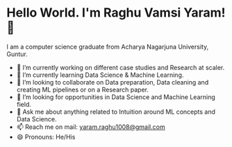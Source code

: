 # Hello World. I'm Raghu Vamsi Yaram! 👋 

I am a computer science graduate from Acharya Nagarjuna University, Guntur.

- 🔭 I’m currently working on different case studies and Research at scaler.
- 🌱 I’m currently learning Data Science & Machine Learning.
- 👯 I’m looking to collaborate on Data preparation, Data cleaning and creating ML pipelines or on a Research paper.
- 🤔 I’m looking for opportunities in Data Science and Machine Learning field.
- 💬 Ask me about anything related to Intuition around ML concepts and Data Science.
- 📫 Reach me on mail: yaram.raghu1008@gmail.com
- 😄 Pronouns: He/His
